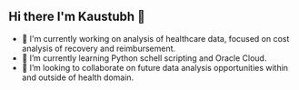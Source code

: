 ## Hi there I'm Kaustubh 👋

- 🔭 I'm currently working on analysis of healthcare data, focused on cost analysis of recovery and reimbursement. 
- 🌱 I’m currently learning Python schell scripting and Oracle Cloud. 
- 👯 I’m looking to collaborate on future data analysis opportunities within and outside of health domain. 


